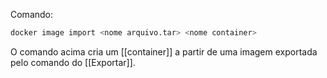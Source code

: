 Comando:
```bash
docker image import <nome arquivo.tar> <nome container>
```

O comando acima cria um [[container]] a partir de uma imagem exportada pelo comando do [[Exportar]].